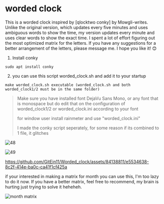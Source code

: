 # worded clock

This is a worded clock inspired by [qlocktwo conky] by Mowgli-writes. Unlike the original version, which updates every five minutes and uses ambiguous words to show the time, my version updates every minute and uses clear words to show the exact time. I spent a lot of effort figuring out the most optimized matrix for the letters. If you have any suggestions for a better arrangement of the letters, please message me. I hope you like it! 😊


1. Install conky
```
sudo apt install conky
```
2. you can use this script worded_clock.sh and add it to your startup
```
make worded_clock.sh executable (worded_clock.sh and both worded_clock1/2 must be in the same folder)
```
>Make sure you have installed font DejaVu Sans Mono, or any font that is monospace but do edit that on the configuration of worded_clock1/2 or worded_clock.ini according to your font
>
>for window user install rainmeter and use "worded_clock.ini"
>
>I made the conky script seperately, for some reason if its combined to 1 file, it glitches

![48](https://github.com/GitEin11/Word-clock-updated-every-minute-/assets/84138811/2d86f019-e40f-4333-b4db-99e60a5471a4)

![49](https://github.com/GitEin11/Word-clock-updated-every-minute-/assets/84138811/3e98ace0-3d92-4b3b-b2eb-3eb7a4646828)


https://github.com/GitEin11/Worded_clock/assets/84138811/e5534638-8c2f-414e-ba0c-ca41f1cf425a


if your interested in making a matrix for month
you can use this, I'm too lazy to do it now. If you have a better matrix, feel free to recommend, my brain is hurting just trying to solve it heheheh.

![month matrix](https://github.com/GitEin11/worded_clock/assets/84138811/8eb9df08-415e-458d-8705-e9e5a1417bc6)



